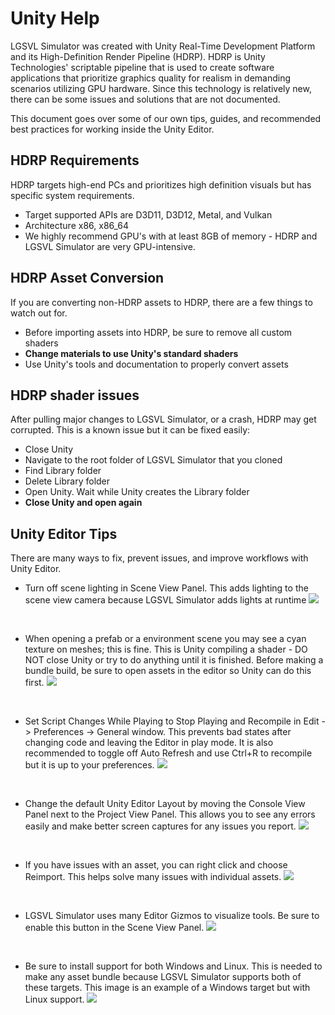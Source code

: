 # Unity Help

LGSVL Simulator was created with Unity Real-Time Development Platform and its High-Definition Render Pipeline (HDRP).  HDRP is Unity Technologies' scriptable pipeline that is used to create software applications that prioritize graphics quality for realism in demanding scenarios utilizing GPU hardware. Since this technology is relatively new, there can be some issues and solutions that are not documented.

This document goes over some of our own tips, guides, and recommended best practices for working inside the Unity Editor.

## HDRP Requirements

HDRP targets high-end PCs and prioritizes high definition visuals but has specific system requirements.

- Target supported APIs are D3D11, D3D12, Metal, and Vulkan
- Architecture x86, x86_64
- We highly recommend GPU's with at least 8GB of memory - HDRP and LGSVL Simulator are very GPU-intensive.



## HDRP Asset Conversion

If you are converting non-HDRP assets to HDRP, there are a few things to watch out for.

- Before importing assets into HDRP, be sure to remove all custom shaders
- **Change materials to use Unity's standard shaders**
- Use Unity's tools and documentation to properly convert assets



## HDRP shader issues

After pulling major changes to LGSVL Simulator, or a crash, HDRP may get corrupted.  This is a known issue but it can be fixed easily:

- Close Unity
- Navigate to the root folder of LGSVL Simulator that you cloned
- Find Library folder
- Delete Library folder
- Open Unity.  Wait while Unity creates the Library folder
- **Close Unity and open again**



## Unity Editor Tips

There are many ways to fix, prevent issues, and improve workflows with Unity Editor.

- Turn off scene lighting in Scene View Panel.  This adds lighting to the scene view camera because LGSVL Simulator adds lights at runtime
  [![](images/help-scene-view-lighting.png)](images/full_size_images/help-scene-view-lighting.png)

<br>

- When opening a prefab or a environment scene you may see a cyan texture on meshes; this is fine.  This is Unity compiling a shader - DO NOT close Unity or try to do anything until it is finished.  Before making a bundle build, be sure to open assets in the editor so Unity can do this first.
  [![](images/help-shader-compile.png)](images/full_size_images/help-shader-compile.png)

<br>

- Set Script Changes While Playing to Stop Playing and Recompile in Edit -> Preferences -> General window.  This prevents bad states after changing code and leaving the Editor in play mode. It is also recommended to toggle off Auto Refresh and use Ctrl+R to recompile but it is up to your preferences.
  [![](images/help-recompile-settings.png)](images/full_size_images/help-recompile-settings.png)

<br>

- Change the default Unity Editor Layout by moving the Console View Panel next to the Project View Panel.  This allows you to see any errors easily and make better screen captures for any issues you report.
  [![](images/help-console-panel.png)](images/full_size_images/help-console-panel.png)

<br>

- If you have issues with an asset, you can right click and choose Reimport.  This helps solve many issues with individual assets.
  [![](images/help-asset-reimport.png)](images/full_size_images/help-asset-reimport.png)

<br>

- LGSVL Simulator uses many Editor Gizmos to visualize tools. Be sure to enable this button in the Scene View Panel.
  [![](images/help-gizmos.png)](images/full_size_images/help-gizmos.png)

<br>

- Be sure to install support for both Windows and Linux.  This is needed to make any asset bundle because LGSVL Simulator supports both of these targets. This image is an example of a Windows target but with Linux support.
  [![](images/help-installs.png)](images/full_size_images/help-installs.png)

